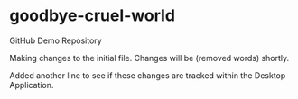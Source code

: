 # goodbye-cruel-world
GitHub Demo Repository

Making changes to the initial file. Changes will be (removed words) shortly.

Added another line to see if these changes are tracked within the Desktop Application.
